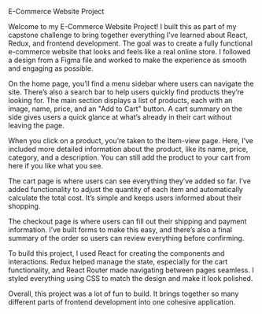 E-Commerce Website Project

Welcome to my E-Commerce Website Project! I built this as part of my capstone challenge to bring together everything I’ve learned about React, Redux, and frontend development. The goal was to create a fully functional e-commerce website that looks and feels like a real online store. I followed a design from a Figma file and worked to make the experience as smooth and engaging as possible.

On the home page, you’ll find a menu sidebar where users can navigate the site. There’s also a search bar to help users quickly find products they’re looking for. The main section displays a list of products, each with an image, name, price, and an "Add to Cart" button. A cart summary on the side gives users a quick glance at what’s already in their cart without leaving the page.

When you click on a product, you’re taken to the Item-view page. Here, I’ve included more detailed information about the product, like its name, price, category, and a description. You can still add the product to your cart from here if you like what you see.

The cart page is where users can see everything they’ve added so far. I’ve added functionality to adjust the quantity of each item and automatically calculate the total cost. It’s simple and keeps users informed about their shopping.

The checkout page is where users can fill out their shipping and payment information. I’ve built forms to make this easy, and there’s also a final summary of the order so users can review everything before confirming.

To build this project, I used React for creating the components and interactions. Redux helped manage the state, especially for the cart functionality, and React Router made navigating between pages seamless. I styled everything using CSS to match the design and make it look polished.

Overall, this project was a lot of fun to build. It brings together so many different parts of frontend development into one cohesive application.
